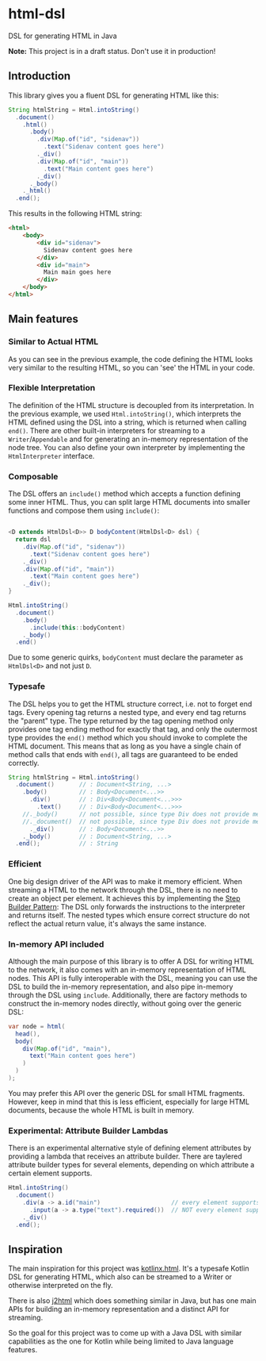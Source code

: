 # html-dsl
DSL for generating HTML in Java

**Note:** This project is in a draft status. Don't use it in production!

## Introduction

This library gives you a fluent DSL for generating HTML like this:

```java
String htmlString = Html.intoString()
  .document()
    .html()
      .body()
        .div(Map.of("id", "sidenav"))
          .text("Sidenav content goes here")
        ._div()
        .div(Map.of("id", "main"))
          .text("Main content goes here")
        ._div()
      ._body()
    ._html()
  .end();
```

This results in the following HTML string:

```html
<html>
    <body>
        <div id="sidenav">
          Sidenav content goes here
        </div>
        <div id="main">
          Main main goes here
        </div>
    </body>
</html>
```

## Main features

### Similar to Actual HTML

As you can see in the previous example, the code defining the HTML looks very similar to the resulting HTML, so you can 'see' the HTML in your code.

### Flexible Interpretation

The definition of the HTML structure is decoupled from its interpretation. In the previous example, we used `Html.intoString()`, which interprets the HTML defined using the DSL into a string, which is returned when calling `end()`. There are other built-in interpreters for streaming to a `Writer`/`Appendable` and for generating an in-memory representation of the node tree. You can also define your own interpreter by implementing the `HtmlInterpreter` interface.

### Composable

The DSL offers an `include()` method which accepts a function defining some inner HTML. Thus, you can split large HTML documents into smaller functions and compose them using `include()`:

```java

<D extends HtmlDsl<D>> D bodyContent(HtmlDsl<D> dsl) {
  return dsl
    .div(Map.of("id", "sidenav"))
      .text("Sidenav content goes here")
    ._div()
    .div(Map.of("id", "main"))
      .text("Main content goes here")
    ._div();
}

Html.intoString()
  .document()
    .body()
      .include(this::bodyContent)
    ._body()
  .end()
```

Due to some generic quirks, `bodyContent` must declare the parameter as `HtmlDsl<D>` and not just `D`.

### Typesafe

The DSL helps you to get the HTML structure correct, i.e. not to forget end tags. Every opening tag returns a nested type, and every end tag returns the "parent" type. The type returned by the tag opening method only provides one tag ending method for exactly that tag, and only the outermost type provides the `end()` method which you should invoke to complete the HTML document. This means that as long as you have a single chain of method calls that ends with `end()`, all tags are guaranteed to be ended correctly.

```java
String htmlString = Html.intoString()
  .document()       // : Document<String, ...>
    .body()         // : Body<Document<...>>
      .div()        // : Div<Body<Document<...>>>
        .text()     // : Div<Body<Document<...>>>
    //._body()      // not possible, since type Div does not provide method _body(), only Body does
    //._document()  // not possible, since type Div does not provide method _document(), only Document does
      ._div()       // : Body<Document<...>>
    ._body()        // : Document<String, ...>
  .end();           // : String
```

### Efficient

One big design driver of the API was to make it memory efficient. When streaming a HTML to the network through the DSL, there is no need to create an object per element. It achieves this by implementing the [Step Builder Pattern](https://java-design-patterns.com/patterns/step-builder/): The DSL only forwards the instructions to the interpreter and returns itself. The nested types which ensure correct structure do not reflect the actual return value, it's always the same instance.

### In-memory API included

Although the main purpose of this library is to offer A DSL for writing HTML to the network, it also comes with an in-memory representation of HTML nodes. This API is fully interoperable with the DSL, meaning you can use the DSL to build the in-memory representation, and also pipe in-memory through the DSL using `include`. Additionally, there are factory methods to construct the in-memory nodes directly, without going over the generic DSL:

```java
var node = html(
  head(),
  body(
    div(Map.of("id", "main"),
      text("Main content goes here")
    )
  )
);
```

You may prefer this API over the generic DSL for small HTML fragments. However, keep in mind that this is less efficient, especially for large HTML documents, because the whole HTML is built in memory.

### Experimental: Attribute Builder Lambdas

There is an experimental alternative style of defining element attributes by providing a lambda that receives an attribute builder. There are taylered attribute builder types for several elements, depending on which attribute a certain element supports.

```java
Html.intoString()
  .document()
    .div(a -> a.id("main")                    // every element supports "id"
      .input(a -> a.type("text").required())  // NOT every element supports "type" and "required", input does
    ._div()
  .end();
```

## Inspiration

The main inspiration for this project was [kotlinx.html](https://github.com/Kotlin/kotlinx.html). It's a typesafe Kotlin DSL for generating HTML, which also can be streamed to a Writer or otherwise interpreted on the fly.

There is also [j2html](https://github.com/tipsy/j2html) which does something similar in Java, but has one main APIs for building an in-memory representation and a distinct API for streaming.

So the goal for this project was to come up with a Java DSL with similar capabilities as the one for Kotlin while being limited to Java language features.


